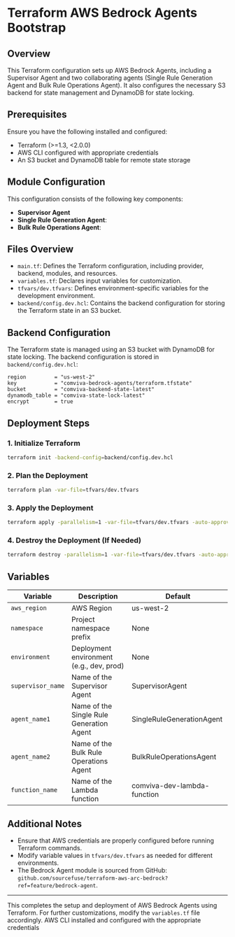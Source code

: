 # Terraform AWS Bedrock Agents Bootstrap

## Overview

This Terraform configuration sets up AWS Bedrock Agents, including a Supervisor Agent and two collaborating agents (Single Rule Generation Agent and Bulk Rule Operations Agent). It also configures the necessary S3 backend for state management and DynamoDB for state locking.

## Prerequisites

Ensure you have the following installed and configured:

- Terraform (>=1.3, <2.0.0)
- AWS CLI configured with appropriate credentials
- An S3 bucket and DynamoDB table for remote state storage

## Module Configuration

This configuration consists of the following key components:

- **Supervisor Agent**
- **Single Rule Generation Agent**:
- **Bulk Rule Operations Agent**:

## Files Overview

- `main.tf`: Defines the Terraform configuration, including provider, backend, modules, and resources.
- `variables.tf`: Declares input variables for customization.
- `tfvars/dev.tfvars`: Defines environment-specific variables for the development environment.
- `backend/config.dev.hcl`: Contains the backend configuration for storing the Terraform state in an S3 bucket.

## Backend Configuration

The Terraform state is managed using an S3 bucket with DynamoDB for state locking. The backend configuration is stored in `backend/config.dev.hcl`:

```hcl
region         = "us-west-2"
key            = "comviva-bedrock-agents/terraform.tfstate"
bucket         = "comviva-backend-state-latest"
dynamodb_table = "comviva-state-lock-latest"
encrypt        = true
```

## Deployment Steps

### 1. Initialize Terraform

```sh
terraform init -backend-config=backend/config.dev.hcl
```

### 2. Plan the Deployment

```sh
terraform plan -var-file=tfvars/dev.tfvars
```

### 3. Apply the Deployment

```sh
terraform apply -parallelism=1 -var-file=tfvars/dev.tfvars -auto-approve
```

### 4. Destroy the Deployment (If Needed)

```sh
terraform destroy -parallelism=1 -var-file=tfvars/dev.tfvars -auto-approve
```

## Variables

| Variable          | Description                              | Default                     |
| ----------------- | ---------------------------------------- | --------------------------- |
| `aws_region`      | AWS Region                               | us-west-2                   |
| `namespace`       | Project namespace prefix                 | None                        |
| `environment`     | Deployment environment (e.g., dev, prod) | None                        |
| `supervisor_name` | Name of the Supervisor Agent             | SupervisorAgent             |
| `agent_name1`     | Name of the Single Rule Generation Agent | SingleRuleGenerationAgent   |
| `agent_name2`     | Name of the Bulk Rule Operations Agent   | BulkRuleOperationsAgent     |
| `function_name`   | Name of the Lambda function              | comviva-dev-lambda-function |

## Additional Notes

- Ensure that AWS credentials are properly configured before running Terraform commands.
- Modify variable values in `tfvars/dev.tfvars` as needed for different environments.
- The Bedrock Agent module is sourced from GitHub: `github.com/sourcefuse/terraform-aws-arc-bedrock?ref=feature/bedrock-agent`.

---

This completes the setup and deployment of AWS Bedrock Agents using Terraform. For further customizations, modify the `variables.tf` file accordingly.
AWS CLI installed and configured with the appropriate credentials
